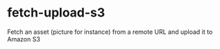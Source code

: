fetch-upload-s3
===============

Fetch an asset (picture for instance) from a remote URL and upload it to Amazon S3
